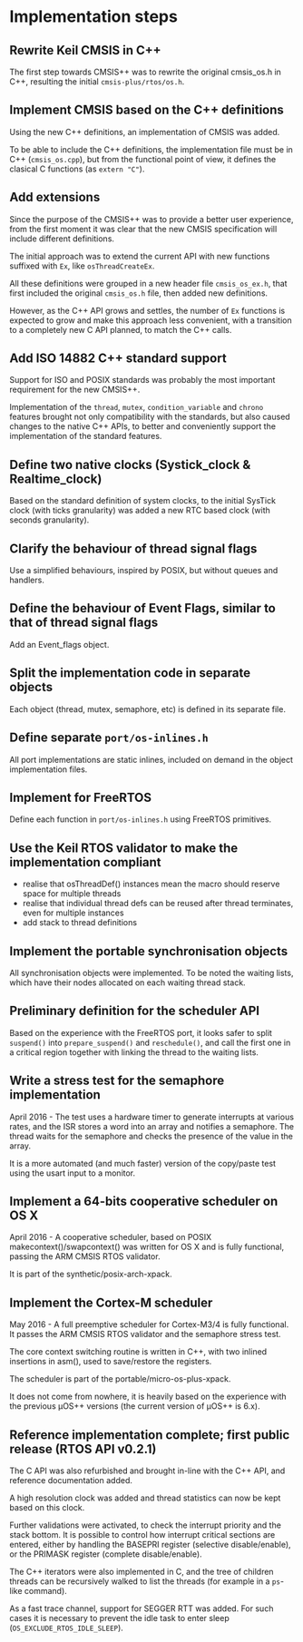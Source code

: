 # Implementation steps

## Rewrite Keil CMSIS in C++

The first step towards CMSIS++ was to rewrite the original cmsis_os.h in C++,
resulting the initial `cmsis-plus/rtos/os.h`.

## Implement CMSIS based on the C++ definitions

Using the new C++ definitions, an implementation of CMSIS was added.

To be able to include the C++ definitions, the implementation file
must be in C++ (`cmsis_os.cpp`), but from the functional point of view,
it defines the clasical C functions (as `extern "C"`).

## Add extensions

Since the purpose of the CMSIS++ was to provide a better user experience, 
from the first moment it was clear that the new CMSIS specification will
include different definitions.

The initial approach was to extend the current API with new functions
suffixed with `Ex`, like `osThreadCreateEx`.

All these definitions were grouped in a new header file `cmsis_os_ex.h`,
that first included the original `cmsis_os.h` file, then added new
definitions.

However, as the C++ API grows and settles, the number of `Ex` functions 
is expected to grow and make this approach less convenient, with a transition
to a completely new C API planned, to match the C++ calls.

## Add ISO 14882 C++ standard support

Support for ISO and POSIX standards was probably the most important 
requirement for the new CMSIS++.

Implementation of the `thread`, `mutex`, `condition_variable` and `chrono`
features brought not only compatibility with the standards, but also caused
changes to the native C++ APIs, to better and conveniently support
the implementation of the standard features.

## Define two native clocks (Systick\_clock & Realtime\_clock)

Based on the standard definition of system clocks, to the initial SysTick 
clock (with ticks granularity) was added a new RTC based clock (with seconds
granularity).

## Clarify the behaviour of thread signal flags

Use a simplified behaviours, inspired by POSIX, but without queues and handlers. 

## Define the behaviour of Event Flags, similar to that of thread signal flags

Add an Event_flags object.

## Split the implementation code in separate objects

Each object (thread, mutex, semaphore, etc) is defined in its separate file.

## Define separate `port/os-inlines.h` 

All port implementations are static inlines, included on demand in the object implementation files.

## Implement for FreeRTOS

Define each function in `port/os-inlines.h` using FreeRTOS primitives.

## Use the Keil RTOS validator to make the implementation compliant

- realise that osThreadDef() instances mean the macro should reserve space for multiple threads
- realise that individual thread defs can be reused after thread terminates, even for multiple instances
- add stack to thread definitions

## Implement the portable synchronisation objects

All synchronisation objects were implemented. To be noted the waiting lists, 
which have their nodes allocated on each waiting thread stack.

## Preliminary definition for the scheduler API

Based on the experience with the FreeRTOS port, it looks safer to split `suspend()` into
`prepare_suspend()` and `reschedule()`, and call the first one in a critical
region together with linking the thread to the waiting lists.

## Write a stress test for the semaphore implementation

April 2016 - The test uses a hardware timer to generate interrupts at various rates, and
the ISR stores a word into an array and notifies a semaphore. The thread 
waits for the semaphore and checks the presence of the value in the array.

It is a more automated (and much faster) version of the copy/paste test using 
the usart input to a monitor.

## Implement a 64-bits cooperative scheduler on OS X

April 2016 - A cooperative scheduler, based on POSIX makecontext()/swapcontext() was written for OS X and is fully functional, passing the ARM CMSIS RTOS validator.

It is part of the synthetic/posix-arch-xpack.

## Implement the Cortex-M scheduler

May 2016 - A full preemptive scheduler for Cortex-M3/4 is fully functional. It passes the ARM CMSIS RTOS validator and the semaphore stress test.

The core context switching routine is written in C++, with two inlined insertions in asm(), used to save/restore the registers.

The scheduler is part of the portable/micro-os-plus-xpack.

It does not come from nowhere, it is heavily based on the experience with the previous µOS++ versions (the current version of µOS++ is 6.x).

## Reference implementation complete; first public release (RTOS API v0.2.1)

The C API was also refurbished and brought in-line with the C++ API, and reference documentation added.

A high resolution clock was added and thread statistics can now be kept based on this clock.

Further validations were activated, to check the interrupt priority and the stack bottom. It is possible to control how interrupt critical sections are entered, either by handling the BASEPRI register (selective disable/enable), or the PRIMASK register (complete disable/enable).

The C++ iterators were also implemented in C, and the tree of children threads can be recursively walked to list the threads (for example in a `ps`-like command).

As a fast trace channel, support for SEGGER RTT was added. For such cases it is necessary to prevent the idle task to enter sleep (`OS_EXCLUDE_RTOS_IDLE_SLEEP`).


